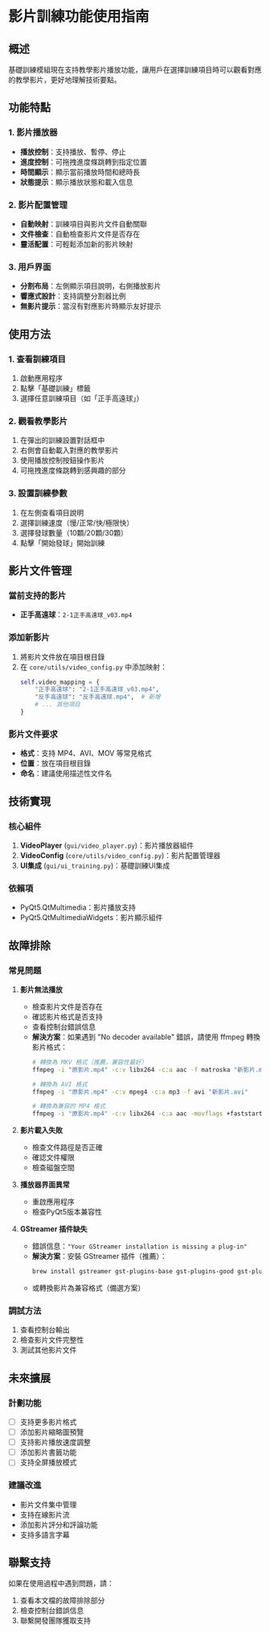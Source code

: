 # 影片訓練功能使用指南

## 概述

基礎訓練模組現在支持教學影片播放功能，讓用戶在選擇訓練項目時可以觀看對應的教學影片，更好地理解技術要點。

## 功能特點

### 1. 影片播放器
- **播放控制**：支持播放、暫停、停止
- **進度控制**：可拖拽進度條跳轉到指定位置
- **時間顯示**：顯示當前播放時間和總時長
- **狀態提示**：顯示播放狀態和載入信息

### 2. 影片配置管理
- **自動映射**：訓練項目與影片文件自動關聯
- **文件檢查**：自動檢查影片文件是否存在
- **靈活配置**：可輕鬆添加新的影片映射

### 3. 用戶界面
- **分割布局**：左側顯示項目說明，右側播放影片
- **響應式設計**：支持調整分割器比例
- **無影片提示**：當沒有對應影片時顯示友好提示

## 使用方法

### 1. 查看訓練項目
1. 啟動應用程序
2. 點擊「基礎訓練」標籤
3. 選擇任意訓練項目（如「正手高遠球」）

### 2. 觀看教學影片
1. 在彈出的訓練設置對話框中
2. 右側會自動載入對應的教學影片
3. 使用播放控制按鈕操作影片
4. 可拖拽進度條跳轉到感興趣的部分

### 3. 設置訓練參數
1. 在左側查看項目說明
2. 選擇訓練速度（慢/正常/快/極限快）
3. 選擇發球數量（10顆/20顆/30顆）
4. 點擊「開始發球」開始訓練

## 影片文件管理

### 當前支持的影片
- **正手高遠球**：`2-1正手高遠球_v03.mp4`

### 添加新影片
1. 將影片文件放在項目根目錄
2. 在 `core/utils/video_config.py` 中添加映射：
   ```python
   self.video_mapping = {
       "正手高遠球": "2-1正手高遠球_v03.mp4",
       "反手高遠球": "反手高遠球.mp4",  # 新增
       # ... 其他項目
   }
   ```

### 影片文件要求
- **格式**：支持 MP4、AVI、MOV 等常見格式
- **位置**：放在項目根目錄
- **命名**：建議使用描述性文件名

## 技術實現

### 核心組件
1. **VideoPlayer** (`gui/video_player.py`)：影片播放器組件
2. **VideoConfig** (`core/utils/video_config.py`)：影片配置管理器
3. **UI集成** (`gui/ui_training.py`)：基礎訓練UI集成

### 依賴項
- PyQt5.QtMultimedia：影片播放支持
- PyQt5.QtMultimediaWidgets：影片顯示組件

## 故障排除

### 常見問題

1. **影片無法播放**
   - 檢查影片文件是否存在
   - 確認影片格式是否支持
   - 查看控制台錯誤信息
   - **解決方案**：如果遇到 "No decoder available" 錯誤，請使用 ffmpeg 轉換影片格式：
     ```bash
     # 轉換為 MKV 格式（推薦，兼容性最好）
     ffmpeg -i "原影片.mp4" -c:v libx264 -c:a aac -f matroska "新影片.mkv"
     
     # 轉換為 AVI 格式
     ffmpeg -i "原影片.mp4" -c:v mpeg4 -c:a mp3 -f avi "新影片.avi"
     
     # 轉換為兼容的 MP4 格式
     ffmpeg -i "原影片.mp4" -c:v libx264 -c:a aac -movflags +faststart "新影片.mp4"
     ```

2. **影片載入失敗**
   - 檢查文件路徑是否正確
   - 確認文件權限
   - 檢查磁盤空間

3. **播放器界面異常**
   - 重啟應用程序
   - 檢查PyQt5版本兼容性

4. **GStreamer 插件缺失**
   - 錯誤信息：`"Your GStreamer installation is missing a plug-in"`
   - **解決方案**：安裝 GStreamer 插件（推薦）：
     ```bash
     brew install gstreamer gst-plugins-base gst-plugins-good gst-plugins-bad gst-plugins-ugly gst-libav
     ```
   - 或轉換影片為兼容格式（備選方案）

### 調試方法
1. 查看控制台輸出
2. 檢查影片文件完整性
3. 測試其他影片文件

## 未來擴展

### 計劃功能
- [ ] 支持更多影片格式
- [ ] 添加影片縮略圖預覽
- [ ] 支持影片播放速度調整
- [ ] 添加影片書籤功能
- [ ] 支持全屏播放模式

### 建議改進
- 影片文件集中管理
- 支持在線影片流
- 添加影片評分和評論功能
- 支持多語言字幕

## 聯繫支持

如果在使用過程中遇到問題，請：
1. 查看本文檔的故障排除部分
2. 檢查控制台錯誤信息
3. 聯繫開發團隊獲取支持
